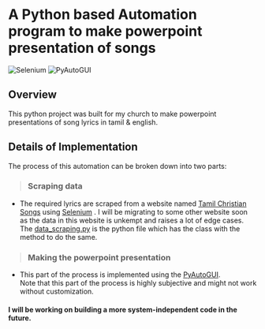 
# A Python based Automation program to make powerpoint presentation of songs

![Selenium](https://img.shields.io/badge/Selenium-43B02A?style=for-the-badge&logo=Selenium&logoColor=white) ![PyAutoGUI](https://img.shields.io/badge/Pyautogui-FFD43B?style=for-the-badge&logo=python&logoColor=blue) 

## Overview
This python project was built for my church to make powerpoint presentations of song lyrics in tamil & english.


## Details of Implementation 
The process of this automation can be broken down into two parts:

> ### Scraping data
- The required lyrics are scraped from a website named [Tamil Christian Songs](https://tamilchristiansongs.in/tamil/) using [Selenium](https://www.selenium.dev/documentation/) . I will be migrating to some other website soon as the data in this website is unkempt and raises a lot of edge cases.  
The [data_scraping.py](/data_scraping.py) is the python file which has the class with the method to do the same.

> ### Making the powerpoint presentation
- This part of the process is implemented using the [PyAutoGUI](https://pyautogui.readthedocs.io/en/latest/).  
Note that this part of the process is highly subjective and might not work without customization.


####  I will be working on building a more system-independent code in the future.
